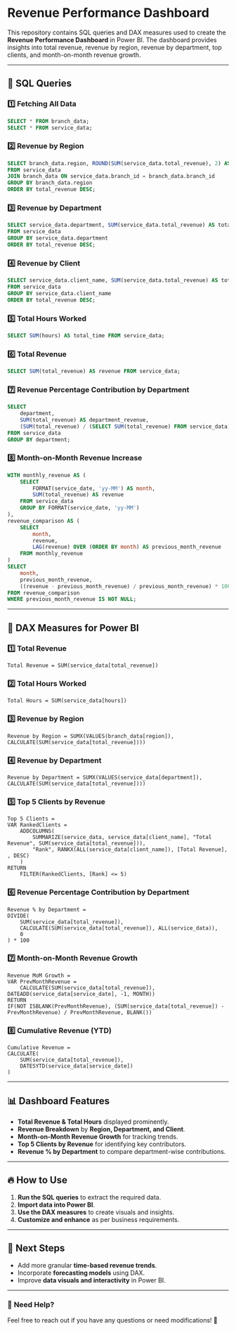 # Revenue Performance Dashboard

This repository contains SQL queries and DAX measures used to create the **Revenue Performance Dashboard** in Power BI. The dashboard provides insights into total revenue, revenue by region, revenue by department, top clients, and month-on-month revenue growth.

---
## 📌 SQL Queries

### 1️⃣ Fetching All Data
```sql
SELECT * FROM branch_data;
SELECT * FROM service_data;
```

### 2️⃣ Revenue by Region
```sql
SELECT branch_data.region, ROUND(SUM(service_data.total_revenue), 2) AS total_revenue
FROM service_data
JOIN branch_data ON service_data.branch_id = branch_data.branch_id
GROUP BY branch_data.region
ORDER BY total_revenue DESC;
```

### 3️⃣ Revenue by Department
```sql
SELECT service_data.department, SUM(service_data.total_revenue) AS total_revenue
FROM service_data
GROUP BY service_data.department
ORDER BY total_revenue DESC;
```

### 4️⃣ Revenue by Client
```sql
SELECT service_data.client_name, SUM(service_data.total_revenue) AS total_revenue
FROM service_data
GROUP BY service_data.client_name
ORDER BY total_revenue DESC;
```

### 5️⃣ Total Hours Worked
```sql
SELECT SUM(hours) AS total_time FROM service_data;
```

### 6️⃣ Total Revenue
```sql
SELECT SUM(total_revenue) AS revenue FROM service_data;
```

### 7️⃣ Revenue Percentage Contribution by Department
```sql
SELECT
    department,
    SUM(total_revenue) AS department_revenue,
    (SUM(total_revenue) / (SELECT SUM(total_revenue) FROM service_data) * 100) AS revenue_percentage
FROM service_data
GROUP BY department;
```

### 8️⃣ Month-on-Month Revenue Increase
```sql
WITH monthly_revenue AS (
    SELECT
        FORMAT(service_date, 'yy-MM') AS month,
        SUM(total_revenue) AS revenue
    FROM service_data
    GROUP BY FORMAT(service_date, 'yy-MM')
),
revenue_comparison AS (
    SELECT
        month,
        revenue,
        LAG(revenue) OVER (ORDER BY month) AS previous_month_revenue
    FROM monthly_revenue
)
SELECT
    month,
    previous_month_revenue,
    ((revenue - previous_month_revenue) / previous_month_revenue) * 100 AS revenue_percentage_increase
FROM revenue_comparison
WHERE previous_month_revenue IS NOT NULL;
```

---
## 📌 DAX Measures for Power BI

### 1️⃣ Total Revenue
```DAX
Total Revenue = SUM(service_data[total_revenue])
```

### 2️⃣ Total Hours Worked
```DAX
Total Hours = SUM(service_data[hours])
```

### 3️⃣ Revenue by Region
```DAX
Revenue by Region = SUMX(VALUES(branch_data[region]), CALCULATE(SUM(service_data[total_revenue])))
```

### 4️⃣ Revenue by Department
```DAX
Revenue by Department = SUMX(VALUES(service_data[department]), CALCULATE(SUM(service_data[total_revenue])))
```

### 5️⃣ Top 5 Clients by Revenue
```DAX
Top 5 Clients =
VAR RankedClients =
    ADDCOLUMNS(
        SUMMARIZE(service_data, service_data[client_name], "Total Revenue", SUM(service_data[total_revenue])),
        "Rank", RANKX(ALL(service_data[client_name]), [Total Revenue], , DESC)
    )
RETURN
    FILTER(RankedClients, [Rank] <= 5)
```

### 6️⃣ Revenue Percentage Contribution by Department
```DAX
Revenue % by Department =
DIVIDE(
    SUM(service_data[total_revenue]),
    CALCULATE(SUM(service_data[total_revenue]), ALL(service_data)),
    0
) * 100
```

### 7️⃣ Month-on-Month Revenue Growth
```DAX
Revenue MoM Growth =
VAR PrevMonthRevenue =
    CALCULATE(SUM(service_data[total_revenue]), DATEADD(service_data[service_date], -1, MONTH))
RETURN
IF(NOT ISBLANK(PrevMonthRevenue), (SUM(service_data[total_revenue]) - PrevMonthRevenue) / PrevMonthRevenue, BLANK())
```

### 8️⃣ Cumulative Revenue (YTD)
```DAX
Cumulative Revenue =
CALCULATE(
    SUM(service_data[total_revenue]),
    DATESYTD(service_data[service_date])
)
```

---
## 📊 Dashboard Features
- **Total Revenue & Total Hours** displayed prominently.
- **Revenue Breakdown** by **Region, Department, and Client**.
- **Month-on-Month Revenue Growth** for tracking trends.
- **Top 5 Clients by Revenue** for identifying key contributors.
- **Revenue % by Department** to compare department-wise contributions.

---
## 🔥 How to Use
1. **Run the SQL queries** to extract the required data.
2. **Import data into Power BI**.
3. **Use the DAX measures** to create visuals and insights.
4. **Customize and enhance** as per business requirements.

---
## 🚀 Next Steps
- Add more granular **time-based revenue trends**.
- Incorporate **forecasting models** using DAX.
- Improve **data visuals and interactivity** in Power BI.

---
### 🎯 **Need Help?**
Feel free to reach out if you have any questions or need modifications! 🚀

